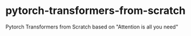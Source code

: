 # pytorch-transformers-from-scratch
Pytorch Transformers from Scratch based on "Attention is all you need"
